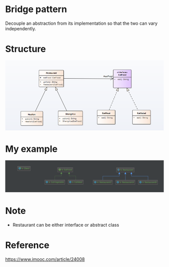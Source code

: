# Bridge pattern
Decouple an abstraction from its implementation so that the two can vary independently.

# Structure
![](src/main/resources/bridge-pattern.png)

# My example
![](src/main/resources/my-example.png)

# Note
- Restaurant can be either interface or abstract class 

# Reference
<https://www.imooc.com/article/24008>